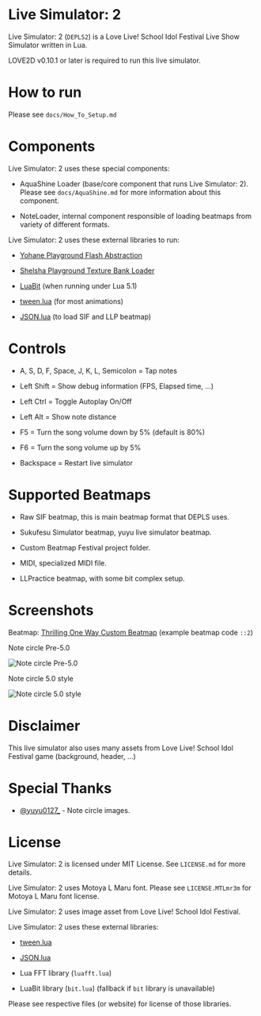Live Simulator: 2
=================

Live Simulator: 2 (`DEPLS2`) is a Love Live! School Idol Festival Live Show Simulator written in Lua.

LOVE2D v0.10.1 or later is required to run this live simulator.

How to run
==========

Please see `docs/How_To_Setup.md`

Components
==========

Live Simulator: 2 uses these special components:

* AquaShine Loader (base/core component that runs Live Simulator: 2). Please see `docs/AquaShine.md` for more information about this component.

* NoteLoader, internal component responsible of loading beatmaps from variety of different formats.

Live Simulator: 2 uses these external libraries to run:

* [Yohane Playground Flash Abstraction](https://github.com/MikuAuahDark/Yohane)

* [Shelsha Playground Texture Bank Loader](https://github.com/MikuAuahDark/Shelsha)

* [LuaBit](http://luaforge.net/projects/bit/) (when running under Lua 5.1)

* [tween.lua](https://github.com/kikito/tween.lua) (for most animations)

* [JSON.lua](http://regex.info/blog/lua/json) (to load SIF and LLP beatmap)

Controls
========

* A, S, D, F, Space, J, K, L, Semicolon = Tap notes

* Left Shift = Show debug information (FPS, Elapsed time, ...)

* Left Ctrl = Toggle Autoplay On/Off

* Left Alt = Show note distance

* F5 = Turn the song volume down by 5% (default is 80%)

* F6 = Turn the song volume up by 5%

* Backspace = Restart live simulator

Supported Beatmaps
==================

* Raw SIF beatmap, this is main beatmap format that DEPLS uses.

* Sukufesu Simulator beatmap, yuyu live simulator beatmap.

* Custom Beatmap Festival project folder.

* MIDI, specialized MIDI file.

* LLPractice beatmap, with some bit complex setup.

Screenshots
===========

Beatmap: [Thrilling One Way Custom Beatmap](https://www.youtube.com/watch?v=xfWGjFo5dy8) (example beatmap code `::2`)

Note circle Pre-5.0

![Note circle Pre-5.0](http://i.imgur.com/qTe7zaW.png)

Note circle 5.0 style

![Note circle 5.0 style](http://i.imgur.com/6GbKrrw.png)

Disclaimer
==========

This live simulator also uses many assets from Love Live! School Idol Festival game (background, header, ...)

Special Thanks
==============

* [@yuyu0127_](https://twitter.com/yuyu0127_) - Note circle images.

License
=======

Live Simulator: 2 is licensed under MIT License. See `LICENSE.md` for more details.

Live Simulator: 2 uses Motoya L Maru font. Please see `LICENSE.MTLmr3m` for
Motoya L Maru font license.

Live Simulator: 2 uses image asset from Love Live! School Idol Festival.

Live Simulator: 2 uses these external libraries:

* [tween.lua](https://github.com/kikito/tween.lua)

* [JSON.lua](http://regex.info/blog/lua/json)

* Lua FFT library (`luafft.lua`)

* LuaBit library (`bit.lua`) (fallback if `bit` library is unavailable)

Please see respective files (or website) for license of those libraries.
